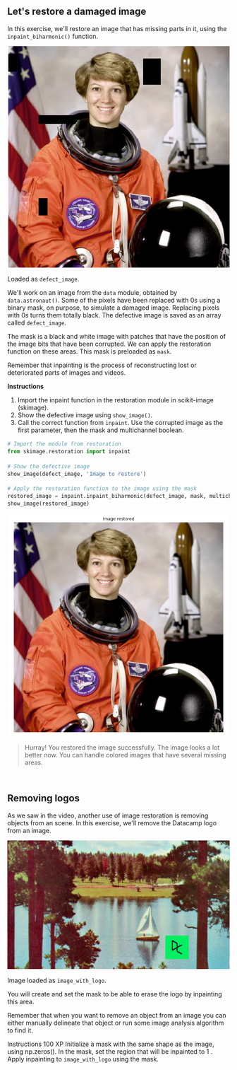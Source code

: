 ## Let's restore a damaged image
In this exercise, we'll restore an image that has missing parts in it, using the `inpaint_biharmonic()` function.

![alt text](image-23.png)

Loaded as `defect_image`.

We'll work on an image from the `data` module, obtained by `data.astronaut()`. Some of the pixels have been replaced with 0s using a binary mask, on purpose, to simulate a damaged image. Replacing pixels with 0s turns them totally black. The defective image is saved as an array called `defect_image`.

The mask is a black and white image with patches that have the position of the image bits that have been corrupted. We can apply the restoration function on these areas. This mask is preloaded as `mask`.

Remember that inpainting is the process of reconstructing lost or deteriorated parts of images and videos.

**Instructions**

1. Import the inpaint function in the restoration module in scikit-image (skimage).
2. Show the defective image using `show_image()`.
3. Call the correct function from `inpaint`. Use the corrupted image as the first parameter, then the mask and multichannel boolean.

``` python
# Import the module from restoration
from skimage.restoration import inpaint

# Show the defective image
show_image(defect_image, 'Image to restore')

# Apply the restoration function to the image using the mask
restored_image = inpaint.inpaint_biharmonic(defect_image, mask, multichannel=True)
show_image(restored_image)
```

![alt text](image-24.png)

> Hurray! You restored the image successfully. The image looks a lot better now. You can handle colored images that have several missing areas.

<br>

## Removing logos
As we saw in the video, another use of image restoration is removing objects from an scene. In this exercise, we'll remove the Datacamp logo from an image.

![Landscape with small datacamp logo](image-25.png)

Image loaded as `image_with_logo`.

You will create and set the mask to be able to erase the logo by inpainting this area.

Remember that when you want to remove an object from an image you can either manually delineate that object or run some image analysis algorithm to find it.

Instructions
100 XP
Initialize a mask with the same shape as the image, using np.zeros().
In the mask, set the region that will be inpainted to 1 .
Apply inpainting to `image_with_logo` using the mask.